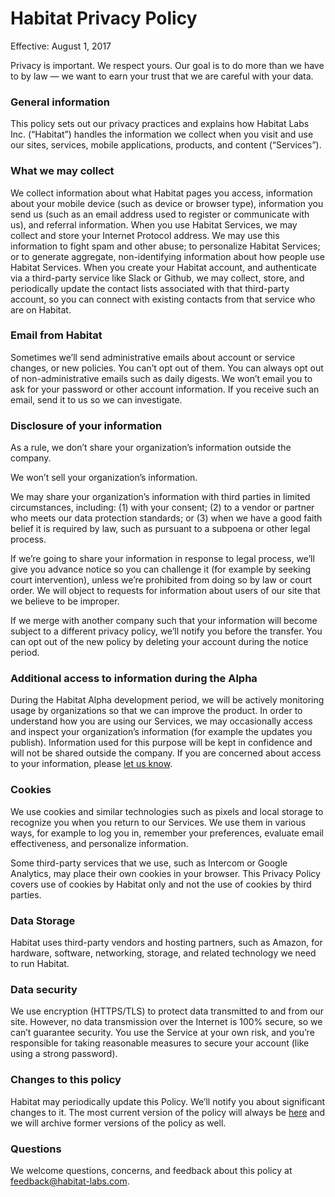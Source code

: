 # Habitat Privacy Policy

Effective: August 1, 2017

Privacy is important. We respect yours. Our goal is to do more than we have to by law — we want to
earn your trust that we are careful with your data.

### General information

This policy sets out our privacy practices and explains how Habitat Labs Inc. (“Habitat”) handles
the information we collect when you visit and use our sites, services, mobile applications,
products, and content (“Services”).

### What we may collect

We collect information about what Habitat pages you access, information about your mobile device
(such as device or browser type), information you send us (such as an email address used to register
or communicate with us), and referral information. When you use Habitat Services, we may collect and
store your Internet Protocol address. We may use this information to fight spam and other abuse; to
personalize Habitat Services; or to generate aggregate, non-identifying information about how people
use Habitat Services. When you create your Habitat account, and authenticate via a third-party
service like Slack or Github, we may collect, store, and periodically update the contact lists
associated with that third-party account, so you can connect with existing contacts from that
service who are on Habitat.

### Email from Habitat

Sometimes we’ll send administrative emails about account or service changes, or new policies. You
can’t opt out of them. You can always opt out of non-administrative emails such as daily digests. We
won’t email you to ask for your password or other account information. If you receive such an email,
send it to us so we can investigate.

### Disclosure of your information

As a rule, we don’t share your organization’s information outside the company.

We won’t sell your organization’s information.

We may share your organization’s information with third parties in limited circumstances, including:
(1) with your consent; (2) to a vendor or partner who meets our data protection standards; or (3)
when we have a good faith belief it is required by law, such as pursuant to a subpoena or other
legal process.

If we’re going to share your information in response to legal process, we’ll give you advance notice
so you can challenge it (for example by seeking court intervention), unless we’re prohibited from
doing so by law or court order. We will object to requests for information about users of our site
that we believe to be improper.

If we merge with another company such that your information will become subject to a different
privacy policy, we’ll notify you before the transfer. You can opt out of the new policy by deleting
your account during the notice period.

### Additional access to information during the Alpha

During the Habitat Alpha development period, we will be actively monitoring usage by organizations
so that we can improve the product. In order to understand how you are using our Services, we may
occasionally access and inspect your organization’s information (for example the updates you
publish). Information used for this purpose will be kept in confidence and will not be shared
outside the company. If you are concerned about access to your information, please
[let us know](mailto:feedback@habitat-labs.com).

### Cookies

We use cookies and similar technologies such as pixels and local storage to recognize you when you
return to our Services. We use them in various ways, for example to log you in, remember your
preferences, evaluate email effectiveness, and personalize information.

Some third-party services that we use, such as Intercom or Google Analytics, may place their own
cookies in your browser. This Privacy Policy covers use of cookies by Habitat only and not the use
of cookies by third parties.

### Data Storage

Habitat uses third-party vendors and hosting partners, such as Amazon, for hardware, software,
networking, storage, and related technology we need to run Habitat.

### Data security

We use encryption (HTTPS/TLS) to protect data transmitted to and from our site. However, no data
transmission over the Internet is 100% secure, so we can’t guarantee security. You use the Service
at your own risk, and you’re responsible for taking reasonable measures to secure your account (like
using a strong password).

### Changes to this policy

Habitat may periodically update this Policy. We’ll notify you about significant changes to it. The
most current version of the policy will always be
[here](https://github.com/habitat-labs/habitat-policy) and we will archive former versions of the
policy as well.

### Questions

We welcome questions, concerns, and feedback about this policy at
[feedback@habitat-labs.com](mailto:feedback@habitat-labs.com).
